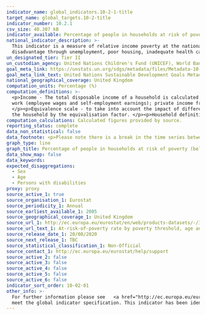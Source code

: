 ```yaml
---
indicator_name: global_indicators.10-2-1-title
target_name: global_targets.10-2-title
indicator_number: 10.2.1
csv_size: 40.307 kB
indicator_available: Percentage of people in households at risk of poverty (below 50% of median UK household income), by age and sex
national_indicator_description: >-
  This indicator is a measure of relative income poverty at the national level. It measures how far individuals are from the median standard of living, approximating a measure of social exclusion. Persons living in relative poverty often experience many other forms of social and economic
  disadvantage through unemployment, poor housing, inadequate health care and barriers in accessing education and economic, social, political and cultural activities, which can result from social stigmatisation.
un_designated_tier: Tier II
un_custodian_agency: United Nations Children's Fund (UNICEF), World Bank (WB)
goal_meta_link: https://unstats.un.org/sdgs/metadata/files/Metadata-10-02-01.pdf
goal_meta_link_text: United Nations Sustainable Development Goals Metadata (PDF 4.0 MB)
national_geographical_coverage: United Kingdom
computation_units: Percentage (%)
computation_definitions: >-
  <p>Income - The total disposable income of a household is calculated by adding together the personal income received by all of household members plus income received at household level. Missing income information is imputed. </p><p>Disposable household income includes - all income from
  work (employee wages and self-employment earnings); private income from investment and property; transfers between households; all social transfers received in cash including old-age pensions. </p><p>At risk of poverty rate is defined at cut-off point - 50% of median equivalised income.
  </p><p>Equivalence scale - to take into account the impact of differences in household size and composition, the total disposable household income is "equivalised". The equivalised income attributed to each member of the household is calculated by dividing the total disposable income of
  the household by the equivalisation factor. </p><p>Household definition - A 'private household' means "a person living alone or a group of people who live together in the same private dwelling and share expenditures, including the joint provision of the essentials of living.
computation_calculations: Calculated figures provided by source.
reporting_status: complete
data_non_statistical: false
data_footnote: <p>Please note there is a break in the time series between 2016 and 2017.</p><p> The y axis does not go to 100% for ease of visualisation.
graph_type: line
graph_title: Percentage of people in households at risk of poverty (below 50% of median UK household income)
data_show_map: false
data_keywords:
expected_disaggregations:
  - Sex
  - Age
  - Persons with disabilities
proxy: proxy
source_active_1: true
source_organisation_1: Eurostat
source_periodicity_1: Annual
source_earliest_available_1: 2005
source_geographical_coverage_1: United Kingdom
source_url_1: http://ec.europa.eu/eurostat/en/web/products-datasets/-/ILC_LI02
source_url_text_1: At-risk-of-poverty rate by poverty threshold, age and sex - EU-SILC survey 
source_release_date_1: 20/08/2020
source_next_release_1: TBC
source_statistical_classification_1: Non-Official
source_contact_1: http://ec.europa.eu/eurostat/help/support
source_active_2: false
source_active_3: false
source_active_4: false
source_active_5: false
source_active_6: false
indicator_sort_order: 10-02-01
other_info: >-
  For further information please see   <a href="http://ec.europa.eu/eurostat/cache/metadata/en/ilc_esms.htm">eurostat Income and living conditions</a> This indicator is being used as an approximation of the UN SDG Indicator. Where possible, we will work to identify or develop UK data to
  meet the global indicator specification. This indicator has been identified in collaboration with topic experts.
---
```

